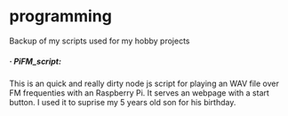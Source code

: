 # programming
Backup of my scripts used for my hobby projects

##### · PiFM_script:
This is an quick and really dirty node js script for playing an WAV file over FM frequenties with an Raspberry Pi. It serves an webpage with a start button. I used it to suprise my 5 years old son for his birthday.
